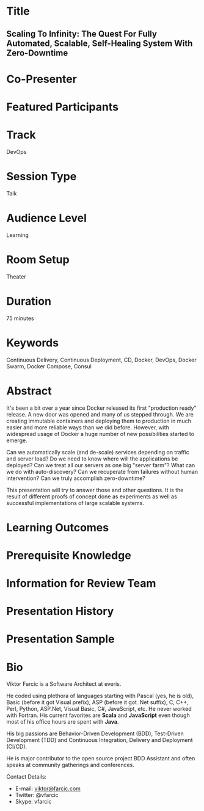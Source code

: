 Title
=====

Scaling To Infinity: The Quest For Fully Automated, Scalable, Self-Healing System With Zero-Downtime
----------------------------------------------------------------------------------------------------

Co-Presenter
============

Featured Participants
=====================

Track
=====

DevOps

Session Type
============

Talk

Audience Level
==============

Learning

Room Setup
==========

Theater

Duration
========

75 minutes

Keywords
========

Continuous Delivery, Continuous Deployment, CD, Docker, DevOps, Docker Swarm, Docker Compose, Consul

Abstract
========

It's been a bit over a year since Docker released its first "production ready" release. A new door was opened and many of us stepped through. We are creating immutable containers and deploying them to production in much easier and more reliable ways than we did before. However, with widespread usage of Docker a huge number of new possibilities started to emerge.

Can we automatically scale (and de-scale) services depending on traffic and server load? Do we need to know where will the applications be deployed? Can we treat all our servers as one big "server farm"? What can we do with auto-discovery? Can we recuperate from failures without human intervention? Can we truly accomplish zero-downtime?

This presentation will try to answer those and other questions. It is the result of different proofs of concept done as experiments as well as successful implementations of large scalable systems.

Learning Outcomes
=================

Prerequisite Knowledge
======================

Information for Review Team
===========================

Presentation History
====================

Presentation Sample
===================

Bio
===

Viktor Farcic is a Software Architect at everis.

He coded using plethora of languages starting with Pascal (yes, he is old), Basic (before it got Visual prefix), ASP (before it got .Net suffix), C, C++, Perl, Python, ASP.Net, Visual Basic, C#, JavaScript, etc. He never worked with Fortran. His current favorites are **Scala** and **JavaScript** even though most of his office hours are spent with **Java**.

His big passions are Behavior-Driven Development (BDD), Test-Driven Development (TDD) and Continuous Integration, Delivery and Deployment (CI/CD).

He is major contributor to the open source project BDD Assistant and often speaks at community gatherings and conferences.


Contact Details:

* E-mail: viktor@farcic.com
* Twitter: @vfarcic
* Skype: vfarcic